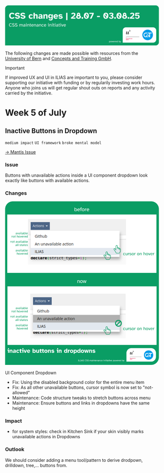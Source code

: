 ![CSS changes 28.07 - 03.08.25](../../../_imgs/entries/2025/07-July/header_changelog-entry_july-w5.png)

The following changes are made possible with resources from the [University of Bern](https://www.unibe.ch/) and [Concepts and Training GmbH](https://concepts-and-training.de/).

> [!IMPORTANT]
> If improved UX and UI in ILIAS are important to you, please consider supporting our initiative with funding or by regularily investing work hours. Anyone who joins us will get regular shout outs on reports and any activity carried by the initiative.

# Week 5 of July

## Inactive Buttons in Dropdown

`medium impact` `UI framework` `broke mental model`

[→ Mantis Issue](https://mantis.ilias.de/view.php?id=45480)

### Issue

Buttons with unavailable actions inside a UI component dropdown look exactly like buttons with available actions.

### Changes

![inactive-buttons-in-dropdowns_comparison.png](../../../_imgs/entries/2025/07-July/inactive-buttons-in-dropdowns_comparison.png)

UI Component Dropdown

* Fix: Using the disabled background color for the entire menu item
* Fix: As all other unavailable buttons, cursor symbol is now set to "not-allowed"
* Maintenance: Code structure tweaks to stretch buttons across menu
* Maintenance: Ensure buttons and links in dropdowns have the same height

### Impact

* for system styles: check in Kitchen Sink if your skin visibly marks unavailable actions in Dropdowns

### Outlook

We should consider adding a menu tool/pattern to derive drodpown, drilldown, tree,... buttons from.
